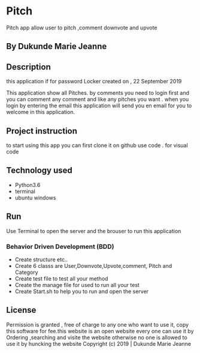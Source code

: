 # Pitch
Pitch app allow user to pitch ,comment downvote and upvote

## By Dukunde Marie Jeanne
## Description
this application if for password Locker created on , 22 September 2019

This application show all Pitches. by comments you need to login first and you can comment any comment and like any pitches you want .
when you login by entering the email this application will send you en email for you to welcome in this application.

## Project instruction 
to start using this app you can first clone it on github
use code . for visual code
## Technology used
* Python3.6
* terminal 
* ubuntu windows
## Run
Use Terminal to open the server and the brouser to run this application

### Behavior Driven Development (BDD)
* Create structure  etc..
* Create 6 classs are User,Downvote,Upvote,comment, Pitch and Category
* Create test file to test all your method 
* Create the manage file for used to run all your test
* Create Start.sh to help you to run and open the server

## License
Permission is granted , free of charge to any one who want to use it, copy this software for fee.this website is an open website every one can use it by Ordering ,searching and visite the website 
 otherwise no one is allowed to use it by huncking the website 
Copyright (c) 2019 | Dukunde Marie Jeanne 
